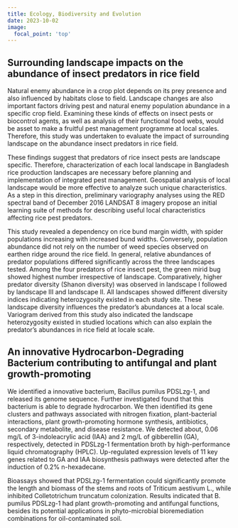 ```yaml
---
title: Ecology, Biodiversity and Evolution
date: 2023-10-02
image:
  focal_point: 'top'
---
```


## Surrounding landscape impacts on the abundance of insect predators in rice field
<!--more-->

Natural enemy abundance in a crop plot depends on its prey presence and also influenced by habitats close to field. Landscape changes are also important factors driving pest and natural enemy population abundance in a specific crop field. Examining these kinds of effects on insect pests or biocontrol agents, as well as analysis of their functional food webs, would be asset to make a fruitful pest management programme at local scales. Therefore, this study was undertaken to evaluate the impact of surrounding landscape on the abundance insect predators in rice field.

These findings suggest that predators of rice insect pests are landscape specific. Therefore, characterization of each local landscape in Bangladesh rice production landscapes are necessary before planning and implementation of integrated pest management. Geospatial analysis of local landscape would be more effective to analyze such unique characteristics. As a step in this direction, preliminary variography analyses using the RED spectral band of December 2016 LANDSAT 8 imagery propose an initial learning suite of methods for describing useful local characteristics affecting rice pest predators.

This study revealed a dependency on rice bund margin width, with spider populations increasing with increased bund widths. Conversely, population abundance did not rely on the number of weed species observed on earthen ridge around the rice field. In general, relative abundances of predator populations differed significantly across the three landscapes tested. Among the four predators of rice insect pest, the green mirid bug showed highest number irrespective of landscape. Comparatively, higher predator diversity (Shanon diversity) was observed in landscape I followed by landscape III and landscape II. All landscapes showed different diversity indices indicating heterozygosity existed in each study site. These landscape diversity influences the predator’s abundances at a local scale. Variogram derived from this study also indicated the landscape heterozygosity existed in studied locations which can also explain the predator’s abundances in rice field at locale scale.


## An innovative Hydrocarbon‑Degrading Bacterium contributing to antifungal and plant growth‑promoting

<!--more-->

We identified a innovative bacterium, Bacillus pumilus PDSLzg-1, and released its genome sequence. Further investigated found that this bacterium is able to degrade hydrocarbon. We then identified its gene clusters and pathways associated with nitrogen fixation, plant-bacterial interactions, plant growth-promoting hormone synthesis, antibiotics, secondary metabolite, and disease resistance. We detected about, 0.06 mg/L of 3-indoleacrylic acid (IAA) and 2 mg/L of gibberellin (GA), respectively, detected in PDSLzg-1 fermentation broth by high-performance liquid chromatography (HPLC). Up-regulated expression levels of 11 key genes related to GA and IAA biosynthesis pathways were detected after the induction of 0.2% n-hexadecane. 

Bioassays showed that PDSLzg-1 fermentation could significantly promote the length and biomass of the stems and roots of Triticum aestivum L., while inhibited Colletotrichum truncatum colonization. Results indicated that B. pumilus PDSLzg-1 had plant growth-promoting and antifungal functions, besides its potential applications in phyto-microbial bioremediation combinations for oil-contaminated soil.
